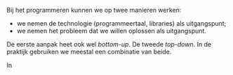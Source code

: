 Bij het programmeren kunnen we op twee manieren werken:

* we nemen de technologie (programmeertaal, libraries) als uitgangspunt;
* we nemen het probleem dat we willen oplossen als uitgangspunt.

De eerste aanpak heet ook wel *bottom-up*. De tweede *top-down*. In de praktijk gebruiken we meestal een combinatie van beide.

In 